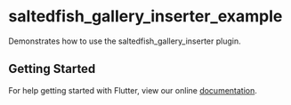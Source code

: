 # saltedfish_gallery_inserter_example

Demonstrates how to use the saltedfish_gallery_inserter plugin.

## Getting Started

For help getting started with Flutter, view our online
[documentation](https://flutter.io/).
